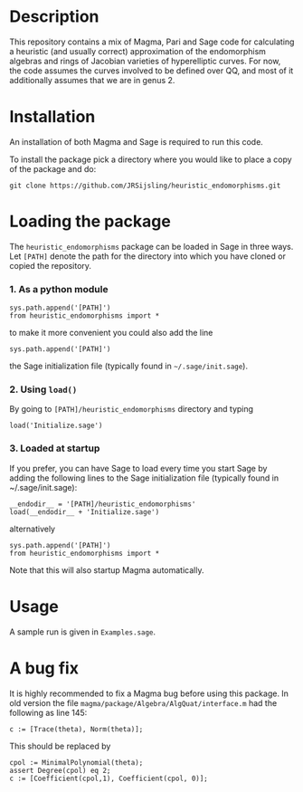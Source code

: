 # Description

This repository contains a mix of Magma, Pari and Sage code for calculating a heuristic (and usually correct) approximation of the endomorphism algebras and rings of Jacobian varieties of hyperelliptic curves.
For now, the code assumes the curves involved to be defined over QQ, and most of it additionally assumes that we are in genus 2.

# Installation

An installation of both Magma and Sage is required to run this code. 

To install the package pick a directory where you would like to place a copy of the package and do:
```
git clone https://github.com/JRSijsling/heuristic_endomorphisms.git
```

# Loading the package
The `heuristic_endomorphisms` package can be loaded in Sage in three ways.
Let `[PATH]` denote the path for the directory into which you have cloned or copied the repository.

### 1. As a python module
```
sys.path.append('[PATH]')
from heuristic_endomorphisms import *
``` 
to make it more convenient you could also add the line
```
sys.path.append('[PATH]')
```
the Sage initialization file (typically found in  `~/.sage/init.sage`).

### 2. Using `load()`
By going to `[PATH]/heuristic_endomorphisms` directory and typing
```
load('Initialize.sage')
```

### 3. Loaded at startup 
If you prefer, you can have Sage to load every time you start Sage by adding the following lines to the Sage initialization file (typically found in ~/.sage/init.sage):
```
__endodir__ = '[PATH]/heuristic_endomorphisms'  
load(__endodir__ + 'Initialize.sage')
```

alternatively

```
sys.path.append('[PATH]')
from heuristic_endomorphisms import *
```

Note that this will also startup Magma automatically.

# Usage 

A sample run is given in `Examples.sage`.

# A bug fix


It is highly recommended to fix a Magma bug before using this package. In old version the file `magma/package/Algebra/AlgQuat/interface.m` had the following as line 145:
```
c := [Trace(theta), Norm(theta)];
```
This should be replaced by
```
cpol := MinimalPolynomial(theta);  
assert Degree(cpol) eq 2;  
c := [Coefficient(cpol,1), Coefficient(cpol, 0)];
```
